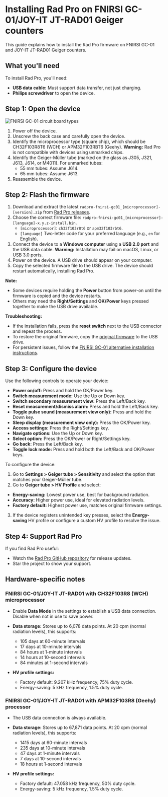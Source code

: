 # Installing Rad Pro on FNIRSI GC-01/JOY-IT JT-RAD01 Geiger counters

This guide explains how to install the Rad Pro firmware on FNIRSI GC-01 and JOY-IT JT-RAD01 Geiger counters.

## What you'll need

To install Rad Pro, you'll need:

* **USB data cable:** Must support data transfer, not just charging.
* **Philips screwdriver** to open the device.

## Step 1: Open the device

![FNIRSI GC-01 circuit board types](img/gc-01-board-type.jpg)

1. Power off the device.
2. Unscrew the back case and carefully open the device.
3. Identify the microprocessor type (square chip), which should be CH32F103R8T6 (WCH) or APM32F103RBT6 (Geehy). **Warning:** Rad Pro is not compatible with devices using unmarked chips.
4. Identify the Geiger-Müller tube (marked on the glass as J305, J321, J613, J614, or M4011). For unmarked tubes:
   * 55 mm tubes: Assume J614.
   * 65 mm tubes: Assume J613.
5. Reassemble the device.

## Step 2: Flash the firmware

1. Download and extract the latest `radpro-fnirsi-gc01_[microprocessor]-[version].zip` from [Rad Pro releases](https://github.com/Gissio/radpro/releases).
2. Choose the correct firmware file: `radpro-fnirsi-gc01_[microprocessor]-[language]-x.y.z-install.bin`.
   * `[microprocessor]`: `ch32f103r8t6` or `apm32f103rbt6`.
   * `[language]` Two-letter code for your preferred language (e.g., `en` for English).
3. Connect the device to a **Windows computer** using a **USB 2.0 port** and the USB data cable. **Warning:** Installation may fail on macOS, Linux, or USB 3.0 ports.
4. Power on the device. A USB drive should appear on your computer.
5. Copy the selected firmware file to the USB drive. The device should restart automatically, installing Rad Pro.

**Note:**

* Some devices require holding the **Power** button from power-on until the firmware is copied and the device restarts.
* Others may need the **Right/Settings** and **OK/Power** keys pressed together to make the USB drive available.

**Troubleshooting:**

* If the installation fails, press the **reset switch** next to the USB connector and repeat the process.
* To restore the original firmware, copy the [original firmware](firmware) to the USB drive.
* For persistent issues, follow the [FNIRSI GC-01 alternative installation instructions](install-stlink.md).

## Step 3: Configure the device

Use the following controls to operate your device:

  * **Power on/off:** Press and hold the OK/Power key.
  * **Switch measurement mode:** Use the Up or Down key.
  * **Switch secondary measurement view:** Press the Left/Back key.
  * **Reset measurement/dismiss alarm:** Press and hold the Left/Back key.
  * **Toggle pulse sound (measurement view only):** Press and hold the Down key.
  * **Sleep display (measurement view only):** Press the OK/Power key.
  * **Access settings:** Press the Right/Settings key.
  * **Navigate options:** Use the Up or Down key.
  * **Select option:** Press the OK/Power or Right/Settings key.
  * **Go back:** Press the Left/Back key.
  * **Toggle lock mode:** Press and hold both the Left/Back and OK/Power keys.

To configure the device:

1. Go to **Settings > Geiger tube > Sensitivity** and select the option that matches your Geiger-Müller tube.
2. Go to **Geiger tube > HV Profile** and select:
  * **Energy-saving:** Lowest power use, best for background radiation.
  * **Accuracy:** Higher power use, ideal for elevated radiation levels.
  * **Factory default:** Highest power use, matches original firmware settings.
3. If the device registers unintended key presses, select the **Energy-saving** HV profile or configure a custom HV profile to resolve the issue.

## Step 4: Support Rad Pro

If you find Rad Pro useful:

* Watch the [Rad Pro GitHub repository](https://github.com/Gissio/radpro) for release updates.
* Star the project to show your support.

## Hardware-specific notes

### FNIRSI GC-01/JOY-IT JT-RAD01 with CH32F103R8 (WCH) microprocessor

* Enable **Data Mode** in the settings to establish a USB data connection. Disable when not in use to save power.

<!-- Calculated as follows:

* With 1-byte differential values: [5 pages * (1 timestamp entry/page [10 bytes] + 1012 differential entries/page [1 byte each])] = 5065 entries
* With 2-byte differential values: [5 pages * (1 timestamp entry/page [10 bytes] + 506 differential entries/page [2 byte each])] = 2535 entries

* 60-minute and 10-minute intervals require 2-byte differential values.
* 1-minute intervals and less require 1-byte differential values.

 -->

* **Data storage:** Stores up to 6,078 data points. At 20 cpm (normal radiation levels), this supports:
  * 105 days at 60-minute intervals
  * 17 days at 10-minute intervals
  * 84 hours at 1-minute intervals
  * 14 hours at 10-second intervals
  * 84 minutes at 1-second intervals

* **HV profile settings:**
  * Factory default: 9.207 kHz frequency, 75% duty cycle.
  * Energy-saving: 5 kHz frequency, 1.5% duty cycle.

### FNIRSI GC-01/JOY-IT JT-RAD01 with APM32F103R8 (Geehy) processor

* The USB data connection is always available.

<!-- Calculated as follows:

* With 1-byte differential values: [67 pages * (1 timestamp entry/page [10 bytes] + 1012 differential entries/page [1 byte each])] = 67871 entries
* With 2-byte differential values: [67 pages * (1 timestamp entry/page [10 bytes] + 506 differential entries/page [2 byte each])] = 33969 entries

* 60-minute and 10-minute intervals require 2-byte differential values.
* 1-minute intervals and less require 1-byte differential values.

 -->

* **Data storage:** Stores up to 67,871 data points. At 20 cpm (normal radiation levels), this supports:
  * 1415 days at 60-minute intervals
  * 235 days at 10-minute intervals
  * 47 days at 1-minute intervals
  * 7 days at 10-second intervals
  * 18 hours at 1-second intervals

* **HV profile settings:**
  * Factory default: 47.058 kHz frequency, 50% duty cycle.
  * Energy-saving: 5 kHz frequency, 1.5% duty cycle.

